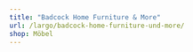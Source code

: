 ```yaml
---
title: "Badcock Home Furniture & More"
url: /largo/badcock-home-furniture-und-more/
shop: Möbel
---
```

